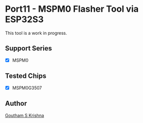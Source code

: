 # Port11 - MSPM0 Flasher Tool via ESP32S3

This tool is a work in progress.

## Support Series

- [x] MSPM0

## Tested Chips

- [x] MSPM0G3507

## Author

[Goutham S Krishna](https://www.linkedin.com/in/goutham-s-krishna-21ab151a0/)
